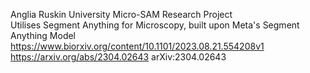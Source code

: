 Anglia Ruskin University Micro-SAM Research Project <br>
Utilises Segment Anything for Microscopy, built upon Meta's Segment Anything Model <br>
https://www.biorxiv.org/content/10.1101/2023.08.21.554208v1     <br>
https://arxiv.org/abs/2304.02643    	arXiv:2304.02643   <br>
